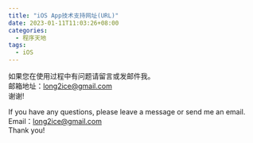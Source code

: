 ```yaml
---
title: "iOS App技术支持网址(URL)"
date: 2023-01-11T11:03:26+08:00
categories:
  - 程序天地
tags:
  - iOS
---
```


如果您在使用过程中有问题请留言或发邮件我。  
邮箱地址：long2ice@gmail.com  
谢谢!  

If you have any questions, please leave a message or send me an email.  
Email：long2ice@gmail.com  
Thank you!  
